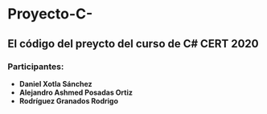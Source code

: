 # Proyecto-C-
## El código del preycto del curso de C# CERT 2020 
### Participantes:
* **Daniel Xotla Sánchez**
* **Alejandro Ashmed Posadas Ortiz**
* **Rodríguez Granados Rodrigo**
